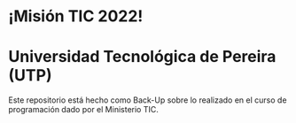 # ¡Misión TIC 2022!
# Universidad Tecnológica de Pereira (UTP)

Este repositorio está hecho como Back-Up sobre lo realizado en el curso de programación dado por el Ministerio TIC.